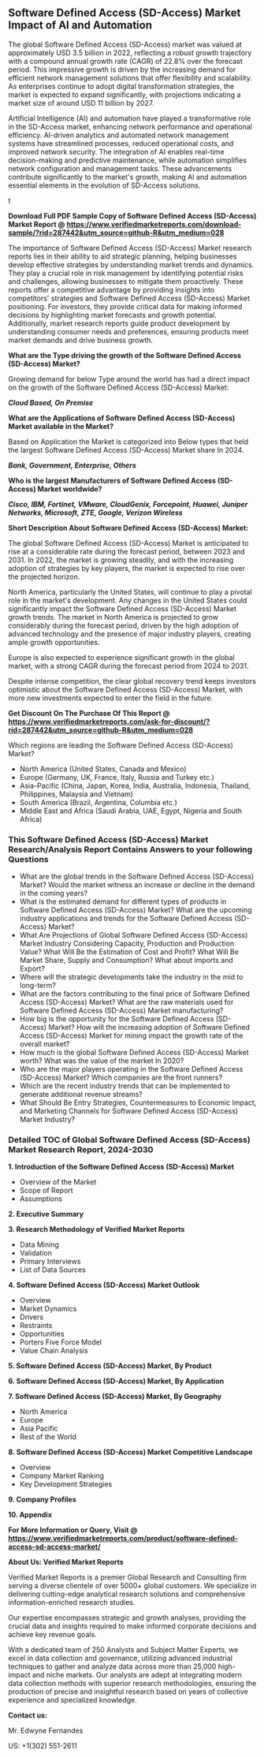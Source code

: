<h2>Software Defined Access (SD-Access) Market Impact of AI and Automation</h2><p>The global Software Defined Access (SD-Access) market was valued at approximately USD 3.5 billion in 2022, reflecting a robust growth trajectory with a compound annual growth rate (CAGR) of 22.8% over the forecast period. This impressive growth is driven by the increasing demand for efficient network management solutions that offer flexibility and scalability. As enterprises continue to adopt digital transformation strategies, the market is expected to expand significantly, with projections indicating a market size of around USD 11 billion by 2027.</p><p>Artificial Intelligence (AI) and automation have played a transformative role in the SD-Access market, enhancing network performance and operational efficiency. AI-driven analytics and automated network management systems have streamlined processes, reduced operational costs, and improved network security. The integration of AI enables real-time decision-making and predictive maintenance, while automation simplifies network configuration and management tasks. These advancements contribute significantly to the market's growth, making AI and automation essential elements in the evolution of SD-Access solutions.</p>t</p><p id="" class=""><strong>Download Full PDF Sample Copy of Software Defined Access (SD-Access) Market Report @ <a href="https://www.verifiedmarketreports.com/download-sample/?rid=287442&utm_source=github-R&utm_medium=028" target="_blank">https://www.verifiedmarketreports.com/download-sample/?rid=287442&utm_source=github-R&utm_medium=028</a></strong></p><p>The importance of&nbsp;Software Defined Access (SD-Access) Market research reports lies in their ability to aid strategic planning, helping businesses develop effective strategies by understanding market trends and dynamics. They play a crucial role in risk management by identifying potential risks and challenges, allowing businesses to mitigate them proactively. These reports offer a competitive advantage by providing insights into competitors' strategies and Software Defined Access (SD-Access) Market positioning. For investors, they provide critical data for making informed decisions by highlighting market forecasts and growth potential. Additionally, market research reports guide product development by understanding consumer needs and preferences, ensuring products meet market demands and drive business growth.</p><p><strong>What are the&nbsp;Type driving the growth of the Software Defined Access (SD-Access) Market?</strong></p><p id="" class="">Growing demand for below Type around the world has had a direct impact on the growth of the Software Defined Access (SD-Access) Market:</p><em><strong>Cloud Based, On Premise</strong></em></p><strong>What are the&nbsp;Applications&nbsp;of Software Defined Access (SD-Access) Market available in the Market?</strong></p><p id="" class="">Based on Application the Market is categorized into Below types that held the largest Software Defined Access (SD-Access) Market share In 2024.</p><em><strong>Bank, Government, Enterprise, Others</strong></em></p><strong>Who is the largest Manufacturers of Software Defined Access (SD-Access) Market worldwide?</strong></p><p><em><strong>Cisco, IBM, Fortinet, VMware, CloudGenix, Forcepoint, Huawei, Juniper Networks, Microsoft, ZTE, Google, Verizon Wireless</strong></em></p><p id="" class=""><strong>Short Description About Software Defined Access (SD-Access) Market:</strong></p><p>The global Software Defined Access (SD-Access) Market is anticipated to rise at a considerable rate during the forecast period, between 2023 and 2031. In 2022, the market is growing steadily, and with the increasing adoption of strategies by key players, the market is expected to rise over the projected horizon.</p><p>North America, particularly the United States, will continue to play a pivotal role in the market's development. Any changes in the United States could significantly impact the Software Defined Access (SD-Access) Market growth trends. The market in North America is projected to grow considerably during the forecast period, driven by the high adoption of advanced technology and the presence of major industry players, creating ample growth opportunities.</p><p>Europe is also expected to experience significant growth in the global market, with a strong CAGR during the forecast period from 2024 to 2031.</p><p>Despite intense competition, the clear global recovery trend keeps investors optimistic about the Software Defined Access (SD-Access) Market, with more new investments expected to enter the field in the future.</p><p id="" class=""><strong>Get Discount On The Purchase Of This Report @ <a href="https://www.verifiedmarketreports.com/ask-for-discount/?rid=287442&utm_source=github-R&utm_medium=028" target="_blank">https://www.verifiedmarketreports.com/ask-for-discount/?rid=287442&utm_source=github-R&utm_medium=028</a></strong></p>Which regions are leading the Software Defined Access (SD-Access) Market?</p><ul><li>North America (United States, Canada and Mexico)</li><li>Europe (Germany, UK, France, Italy, Russia and Turkey etc.)</li><li>Asia-Pacific (China, Japan, Korea, India, Australia, Indonesia, Thailand, Philippines, Malaysia and Vietnam)</li><li>South America (Brazil, Argentina, Columbia etc.)</li><li>Middle East and Africa (Saudi Arabia, UAE, Egypt, Nigeria and South Africa)</li></ul><h3 id="" class="">This Software Defined Access (SD-Access) Market Research/Analysis Report Contains Answers to your following Questions</h3><ul><li>What are the global trends in the Software Defined Access (SD-Access) Market? Would the market witness an increase or decline in the demand in the coming years?</li><li>What is the estimated demand for different types of products in Software Defined Access (SD-Access) Market? What are the upcoming industry applications and trends for the Software Defined Access (SD-Access) Market?</li><li>What Are Projections of Global Software Defined Access (SD-Access) Market Industry Considering Capacity, Production and Production Value? What Will Be the Estimation of Cost and Profit? What Will Be Market Share, Supply and Consumption? What about imports and Export?</li><li>Where will the strategic developments take the industry in the mid to long-term?</li><li>What are the factors contributing to the final price of Software Defined Access (SD-Access) Market? What are the raw materials used for Software Defined Access (SD-Access) Market manufacturing?</li><li>How big is the opportunity for the Software Defined Access (SD-Access) Market? How will the increasing adoption of Software Defined Access (SD-Access) Market for mining impact the growth rate of the overall market?</li><li>How much is the global Software Defined Access (SD-Access) Market worth? What was the value of the market In 2020?</li><li>Who are the major players operating in the Software Defined Access (SD-Access) Market? Which companies are the front runners?</li><li>Which are the recent industry trends that can be implemented to generate additional revenue streams?</li><li>What Should Be Entry Strategies, Countermeasures to Economic Impact, and Marketing Channels for Software Defined Access (SD-Access) Market Industry?</li></ul><h3 id="" class="">Detailed TOC of Global Software Defined Access (SD-Access) Market Research Report, 2024-2030</h3><p id="" class=""><strong>1. Introduction of the Software Defined Access (SD-Access) Market</strong></p><ul><li>Overview of the Market</li><li>Scope of Report</li><li>Assumptions</li></ul><p id="" class=""><strong>2. Executive Summary</strong></p><p id="" class=""><strong>3. Research Methodology of Verified Market Reports</strong></p><ul><li>Data Mining</li><li>Validation</li><li>Primary Interviews</li><li>List of Data Sources</li></ul><p id="" class=""><strong>4. Software Defined Access (SD-Access) Market Outlook</strong></p><ul><li>Overview</li><li>Market Dynamics</li><li>Drivers</li><li>Restraints</li><li>Opportunities</li><li>Porters Five Force Model</li><li>Value Chain Analysis</li></ul><p id="" class=""><strong>5. Software Defined Access (SD-Access) Market, By Product</strong></p><p id="" class=""><strong>6. Software Defined Access (SD-Access) Market, By Application</strong></p><p id="" class=""><strong>7. Software Defined Access (SD-Access) Market, By Geography</strong></p><ul><li>North America</li><li>Europe</li><li>Asia Pacific</li><li>Rest of the World</li></ul><p id="" class=""><strong>8. Software Defined Access (SD-Access) Market Competitive Landscape</strong></p><ul><li>Overview</li><li>Company Market Ranking</li><li>Key Development Strategies</li></ul><p id="" class=""><strong>9. Company Profiles</strong></p><p id="" class=""><strong>10. Appendix</strong></p><p id="" class=""><strong>For More Information or Query, Visit @ <a href="https://www.verifiedmarketreports.com/product/software-defined-access-sd-access-market/" target="_blank">https://www.verifiedmarketreports.com/product/software-defined-access-sd-access-market/</a></strong></p><p id="" class=""><strong>About Us: Verified Market Reports</strong></p><p id="" class="">Verified Market Reports is a premier Global Research and Consulting firm serving a diverse clientele of over 5000+ global customers. We specialize in delivering cutting-edge analytical research solutions and comprehensive information-enriched research studies.</p><p id="" class="">Our expertise encompasses strategic and growth analyses, providing the crucial data and insights required to make informed corporate decisions and achieve key revenue goals.</p><p id="" class="">With a dedicated team of 250 Analysts and Subject Matter Experts, we excel in data collection and governance, utilizing advanced industrial techniques to gather and analyze data across more than 25,000 high-impact and niche markets. Our analysts are adept at integrating modern data collection methods with superior research methodologies, ensuring the production of precise and insightful research based on years of collective experience and specialized knowledge.</p><p id="" class=""><strong>Contact us:</strong></p><p id="" class="">Mr. Edwyne Fernandes</p><p id="" class="">US: +1(302) 551-2611</p>